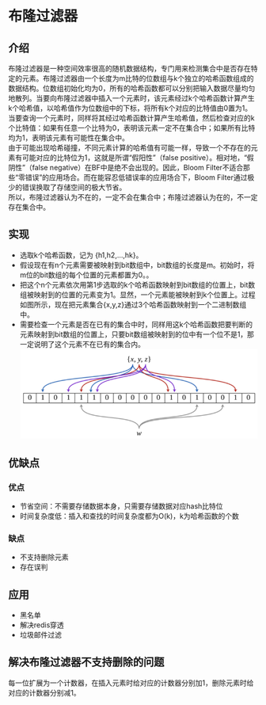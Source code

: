 # 布隆过滤器

## 介绍
布隆过滤器是一种空间效率很高的随机数据结构，专门用来检测集合中是否存在特定的元素。布隆过滤器由一个长度为m比特的位数组与k个独立的哈希函数组成的数据结构。位数组初始化均为0，所有的哈希函数都可以分别把输入数据尽量均匀地散列。当要向布隆过滤器中插入一个元素时，该元素经过k个哈希函数计算产生k个哈希值，以哈希值作为位数组中的下标，将所有k个对应的比特值由0置为1。当要查询一个元素时，同样将其经过哈希函数计算产生哈希值，然后检查对应的k个比特值：如果有任意一个比特为0，表明该元素一定不在集合中；如果所有比特均为1，表明该元素有可能性在集合中。<br>
由于可能出现哈希碰撞，不同元素计算的哈希值有可能一样，导致一个不存在的元素有可能对应的比特位为1，这就是所谓“假阳性”（false positive）。相对地，“假阴性”（false negative）在BF中是绝不会出现的。因此，Bloom Filter不适合那些“零错误”的应用场合。而在能容忍低错误率的应用场合下，Bloom Filter通过极少的错误换取了存储空间的极大节省。<br>
所以，布隆过滤器认为不在的，一定不会在集合中；布隆过滤器认为在的，不一定存在集合中。

## 实现
- 选取k个哈希函数，记为 {h1,h2,…,hk}。
- 假设现在有n个元素需要被映射到bit数组中，bit数组的长度是m。初始时，将m位的bit数组的每个位置的元素都置为0。。
- 把这个n个元素依次用第1步选取的k个哈希函数映射到bit数组的位置上，bit数组被映射到的位置的元素变为1。显然，一个元素能被映射到k个位置上。过程如图所示，现在把元素集合{x,y,z}通过3个哈希函数映射到一个二进制数组中。
- 需要检查一个元素是否在已有的集合中时，同样用这k个哈希函数把要判断的元素映射到bit数组的位置上，只要bit数组被映射到的位中有一个位不是1，那一定说明了这个元素不在已有的集合内。
![布隆过滤器](./images/1681371328/1.png)

## 优缺点
### 优点
- 节省空间：不需要存储数据本身，只需要存储数据对应hash比特位
- 时间复杂度低：插入和查找的时间复杂度都为O(k)，k为哈希函数的个数
### 缺点
- 不支持删除元素
- 存在误判

## 应用
- 黑名单
- 解决redis穿透
- 垃圾邮件过滤

## 解决布隆过滤器不支持删除的问题
每一位扩展为一个计数器，在插入元素时给对应的计数器分别加1，删除元素时给对应的计数器分别减1。
